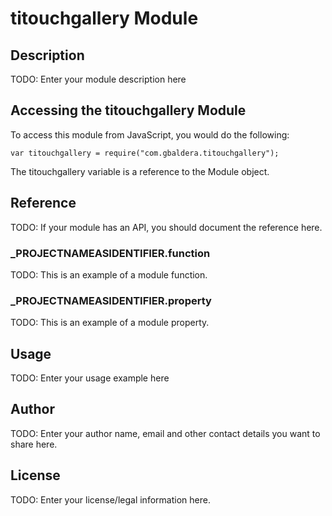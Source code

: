 # titouchgallery Module

## Description

TODO: Enter your module description here

## Accessing the titouchgallery Module

To access this module from JavaScript, you would do the following:

	var titouchgallery = require("com.gbaldera.titouchgallery");

The titouchgallery variable is a reference to the Module object.	

## Reference

TODO: If your module has an API, you should document
the reference here.

### ___PROJECTNAMEASIDENTIFIER__.function

TODO: This is an example of a module function.

### ___PROJECTNAMEASIDENTIFIER__.property

TODO: This is an example of a module property.

## Usage

TODO: Enter your usage example here

## Author

TODO: Enter your author name, email and other contact
details you want to share here. 

## License

TODO: Enter your license/legal information here.
